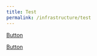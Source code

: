 ```yaml
---
title: Test
permalink: /infrastructure/test
---
```



[Button](/infrastructure/case-studies/resources#WMAnchor)

<a href="/infrastructure/case-studies/resources#WMAnchor" target="_blank">Button</a> 